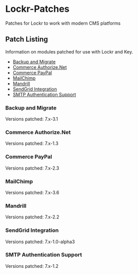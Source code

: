 # Lockr-Patches
Patches for Lockr to work with modern CMS platforms

## Patch Listing

Information on modules patched for use with Lockr and Key.

- [Backup and Migrate](#backup-and-migrate)
- [Commerce Authorize.Net](#commerce-authorize.net)
- [Commerce PayPal](#commerce-paypal)
- [MailChimp](#mailchimp)
- [Mandrill](#mandrill)
- [SendGrid Integration](#sendgrid-integration)
- [SMTP Authentication Support](#smtp-authentication-support)

### Backup and Migrate

Versions patched: 7.x-3.1

### Commerce Authorize.Net

Versions patched: 7.x-1.3

### Commerce PayPal

Versions patched: 7.x-2.3

### MailChimp

Versions patched: 7.x-3.6

### Mandrill

Versions patched: 7.x-2.2

### SendGrid Integration

Versions patched: 7.x-1.0-alpha3

### SMTP Authentication Support

Versions patched: 7.x-1.2
